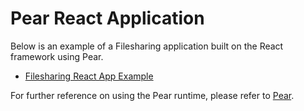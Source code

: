 # Pear React Application

Below is an example of a Filesharing application built on the React framework using Pear.

- [Filesharing React App Example](https://github.com/holepunchto/filesharing-react-app-example)

For further reference on using the Pear runtime, please refer to [Pear](../README.md#pear-runtime).